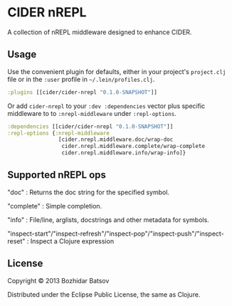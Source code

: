 # CIDER nREPL

A collection of nREPL middleware designed to enhance CIDER.

## Usage

Use the convenient plugin for defaults, either in your project's `project.clj` file or in the `:user` profile in `~/.lein/profiles.clj`.

```clojure
:plugins [[cider/cider-nrepl "0.1.0-SNAPSHOT"]]
```

Or add `cider-nrepl` to your `:dev :dependencies` vector plus specific middleware to to `:nrepl-middleware` under `:repl-options`.

```clojure
:dependencies [[cider/cider-nrepl "0.1.0-SNAPSHOT"]]
:repl-options {:nrepl-middleware
                [cider.nrepl.middleware.doc/wrap-doc
                 cider.nrepl.middleware.complete/wrap-complete
                 cider.nrepl.middleware.info/wrap-info]}
```


## Supported nREPL ops

"doc" : Returns the doc string for the specified symbol.

"complete" : Simple completion.

"info" : File/line, arglists, docstrings and other metadata for symbols.

"inspect-start"/"inspect-refresh"/"inspect-pop"/"inspect-push"/"inspect-reset" : Inspect a Clojure expression

## License

Copyright © 2013 Bozhidar Batsov

Distributed under the Eclipse Public License, the same as Clojure.
